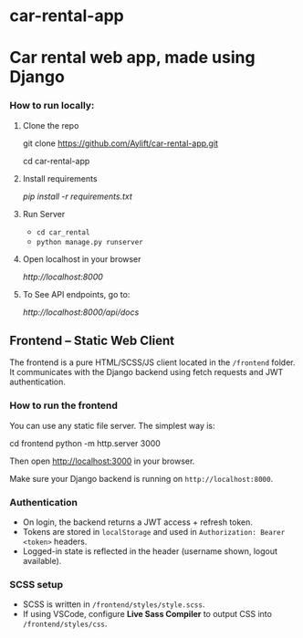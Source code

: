 # car-rental-app
<h1>Car rental web app, made using Django</h1>

### How to run locally:
1. Clone the repo

    git clone https://github.com/Aylift/car-rental-app.git
   
    cd car-rental-app

2. Install requirements
 
    _pip install -r requirements.txt_

3. Run Server

    - `cd car_rental`
    - `python manage.py runserver`

4. Open localhost in your browser

    _http://localhost:8000_

5. To See API endpoints, go to:

    _http://localhost:8000/api/docs_

## Frontend – Static Web Client

The frontend is a pure HTML/SCSS/JS client located in the `/frontend` folder. It communicates with the Django backend using fetch requests and JWT authentication.

### How to run the frontend

You can use any static file server. The simplest way is:

cd frontend
python -m http.server 3000

Then open [http://localhost:3000](http://localhost:3000) in your browser.

Make sure your Django backend is running on `http://localhost:8000`.

### Authentication

- On login, the backend returns a JWT access + refresh token.
- Tokens are stored in `localStorage` and used in `Authorization: Bearer <token>` headers.
- Logged-in state is reflected in the header (username shown, logout available).

### SCSS setup

- SCSS is written in `/frontend/styles/style.scss`.
- If using VSCode, configure **Live Sass Compiler** to output CSS into `/frontend/styles/css`.